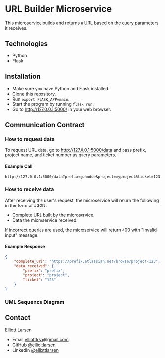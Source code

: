 # URL Builder Microservice
This microservice builds and returns a URL based on the query parameters it receives.

## Technologies
* Python
* Flask

## Installation
* Make sure you have Python and Flask installed.
* Clone this repository.
* Run ```export FLASK_APP=main```.
* Start the program by running ```flask run```.
* Go to http://127.0.0.1:5000/ in your web browser.

## Communication Contract
### How to request data
To request URL data, go to http://127.0.0.1:5000/data and pass prefix, project name, and ticket number as query parameters.
#### Example Call
```http://127.0.0.1:5000/data?prefix=johndoe&project=myproject&ticket=123```

### How to receive data
After receiving the user's request, the microservice will return the following in the form of JSON.
* Complete URL built by the microservice.
* Data the microservice received.

If incorrect queries are used, the microservice will return 400 with "Invalid input" message.
#### Example Response
```JSON
{
    "complete_url": "https://prefix.atlassian.net/browse/project-123",
    "data_received": {
        "prefix": "prefix",
        "project": "project",
        "ticket": "123"
    }
}
```

### UML Sequence Diagram


## Contact
Elliott Larsen
* Email elliottlrsn@gmail.com
* GitHub [@elliottlarsen](https://github.com/elliottlarsen)
* LinkedIn [@elliottlarsen](https://www.linkedin.com/in/elliottlarsen)